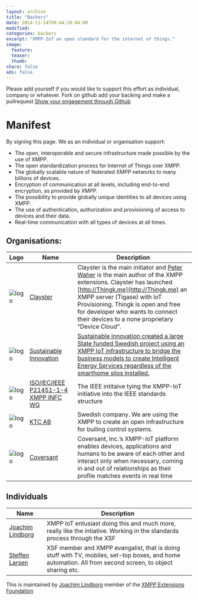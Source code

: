 ```yaml
---
layout: archive
title: "Backers"
date: 2014-11-14T09:44:20-04:00
modified:
categories: backers
excerpt: "XMPP-IoT an open standard for the internet of things."
image:
  feature:
  teaser:
  thumb:
share: false
ads: false
---
```


Please add yourself if you would like to support this effort as individual, company or whatever. Fork on github add your backing and make a pullrequest
 <a href="https://github.com/xmpp-iot/xmpp-iot.github.io/blob/master/backers/index.md" class="btn">Show your engagement through Github</a>

# Manifest
By signing this page. We as an individual or organisation support:

- The open, interoperable and secure infrastructure made possible by the use of XMPP.
- The open standardization process for Internet of Things over XMPP.
- The globally scalable nature of federated XMPP networks to many billions of devices.
- Encryption of communication at all levels, including end-to-end encryption, as provided by XMPP.
- The possibility to provide globally unique identities to all devices using XMPP.
- The use of authentication, authorization and provisioning of access to devices and their data.
- Real-time communication with all types of devices at all times.

## Organisations:

Logo| Name | Description
 -------------| ------------- | ----------- 
![logo](http://new.clayster.com/wordpress/wp-content/uploads/2014/05/clayster_vertical_gray_RGB-e1403601813494.png) | [Clayster](http://clayster.com) |Clayster is the main initiator and [Peter Waher](https://cl.linkedin.com/in/peterwaher) is the main author of the XMPP extensions. Clayster has launched [http://Thingk.me](http://Thingk.me) an XMPP server (Tigase) with IoT Provisioning. Thingk is open and free for developer who wants to connect their devices to a none proprietary “Device Cloud”. 
![logo](http://www.sust.se/wp-content/uploads/2014/12/header-logo_en.png) | [Sustainable Innovation](http://sust.se) |  [Sustainable innovation created a large State funded Swedish project using an XMPP IoT infrastructure to bridge the business models to create Intelligent Energy Services regardless of the smarthome silos installed.](http://iea.sust.se) 
![logo](http://www.sensei-iot.org/images/Sensei-IOT-XMPP.jpg) | [ISO/IEC/IEEE P21451-1-4 XMPP INFC WG](http://www.sensei-iot.org) | The IEEE intitaive tying the XMPP-IoT initiative into the IEEE standards structure
![logo](http://www.ktc.se/wp-content/themes/2012-ktc/img/logo.png) | [KTC AB](http://ktc.se/en/) | Swedish company. We are using the XMPP to create an open infrastructure for builing control systems.
![logo](http://coversant.com/img/logo.png) | [Coversant](http://coversant.com/) | Coversant, Inc.’s XMPP-IoT platform enables devices, applications and humans to be aware of each other and interact only when necessary, coming in and out of relationships as their profile matches events in real time


## Individuals

Name | Description
 ------------- | ----------- 
 [Joachim Lindborg](https://se.linkedin.com/in/joachimlindborg/) | XMPP IoT entusiast doing this and much more, really like the intiative. Working in the standards process through the XSF
 [Steffen Larsen](http://braintrust.dk) | XSF member and XMPP evangalist, that is doing stuff with TV, mobiles, set-top boxes, and home automation. All from second screen, to object sharing etc.


This is maintained by [Joachim Lindborg](http://lsys.se/)  member of the  [XMPP Extensions Foundation](http://xmpp.org/about-xmpp/xsf/xsf-member-list/)

